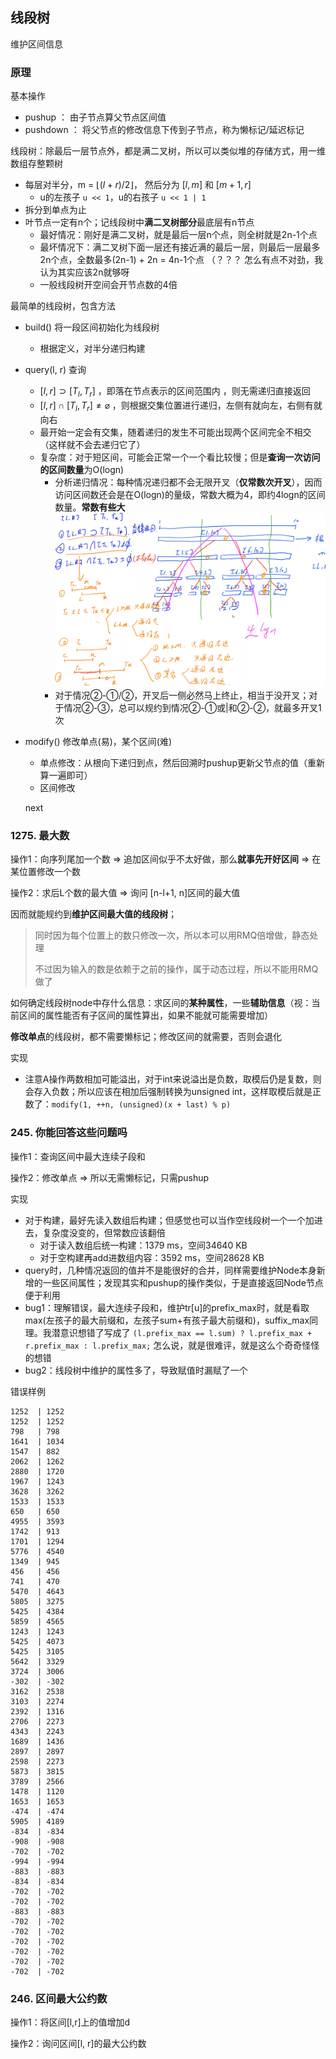 ## 线段树

维护区间信息

### 原理

基本操作

- pushup ： 由子节点算父节点区间值
- pushdown ： 将父节点的修改信息下传到子节点，称为懒标记/延迟标记

线段树：除最后一层节点外，都是满二叉树，所以可以类似堆的存储方式，用一维数组存整颗树

- 每层对半分，m = $\lfloor (l + r) / 2 \rfloor$， 然后分为 $[l, m]$ 和 $[m+1, r]$
  - u的左孩子 `u << 1`，u的右孩子 `u << 1 | 1`
- 拆分到单点为止
- 叶节点一定有n个；记线段树中**满二叉树部分**最底层有n节点
  - 最好情况：刚好是满二叉树，就是最后一层n个点，则全树就是2n-1个点
  - 最坏情况下：满二叉树下面一层还有接近满的最后一层，则最后一层最多2n个点，全数最多(2n-1) + 2n = 4n-1个点  （？？？ 怎么有点不对劲，我认为其实应该2n就够呀
  - 一般线段树开空间会开节点数的4倍

最简单的线段树，包含方法

- build() 将一段区间初始化为线段树

  - 根据定义，对半分递归构建
- query(l, r) 查询

  - $[l, r] \supset [T_l, T_r]$ ，即落在节点表示的区间范围内 ，则无需递归直接返回
  - $[l, r] \cap [T_l, T_r] \neq \varnothing$ ，则根据交集位置进行递归，左侧有就向左，右侧有就向右
  - 最开始一定会有交集，随着递归的发生不可能出现两个区间完全不相交（这样就不会去递归它了）
  - 复杂度：对于短区间，可能会正常一个一个看比较慢；但是**查询一次访问的区间数量**为O(logn)
    - 分析递归情况：每种情况递归都不会无限开叉（**仅常数次开叉**），因而访问区间数还会是在O(logn)的量级，常数大概为4，即约4logn的区间数量。**常数有些大**
      ![query](./query.png)
    - 对于情况②-①/②，开叉后一侧必然马上终止，相当于没开叉；对于情况②-③，总可以规约到情况②-①或|和②-②，就最多开叉1次
- modify() 修改单点(易)，某个区间(难)

  - 单点修改：从根向下递归到点，然后回溯时pushup更新父节点的值（重新算一遍即可）
  - 区间修改

  next

### 1275. 最大数

操作1：向序列尾加一个数  => 追加区间似乎不太好做，那么**就事先开好区间** => 在某位置修改一个数

操作2：求后L个数的最大值 => 询问 [n-l+1, n]区间的最大值

因而就能规约到**维护区间最大值的线段树**；

> 同时因为每个位置上的数只修改一次，所以本可以用RMQ倍增做，静态处理
>
> 不过因为输入的数是依赖于之前的操作，属于动态过程，所以不能用RMQ做了

如何确定线段树node中存什么信息：求区间的**某种属性**，一些**辅助信息**（视：当前区间的属性能否有子区间的属性算出，如果不能就可能需要增加）

**修改单点**的线段树，都不需要懒标记；修改区间的就需要，否则会退化

实现

- 注意A操作两数相加可能溢出，对于int来说溢出是负数，取模后仍是复数，则会存入负数；所以应该在相加后强制转换为unsigned int，这样取模后就是正数了：`modify(1, ++n, (unsigned)(x + last) % p)`

### 245. 你能回答这些问题吗

操作1：查询区间中最大连续子段和

操作2：修改单点 => 所以无需懒标记，只需pushup

实现

- 对于构建，最好先读入数组后构建；但感觉也可以当作空线段树一个一个加进去，复杂度没变的，但常数应该翻倍
  - 对于读入数组后统一构建：1379 ms，空间34640 KB
  - 对于空构建再add进数组内容：3592 ms，空间28628 KB
- query时，几种情况返回的值并不是能很好的合并，同样需要维护Node本身新增的一些区间属性；发现其实和pushup的操作类似，于是直接返回Node节点便于利用
- bug1：理解错误，最大连续子段和，维护tr[u]的prefix_max时，就是看取max(左孩子的最大前缀和，左孩子sum+有孩子最大前缀和)，suffix_max同理。我潜意识想错了写成了 `(l.prefix_max == l.sum) ? l.prefix_max + r.prefix_max : l.prefix_max;` 怎么说，就是很难评，就是这么个奇奇怪怪的想错
- bug2：线段树中维护的属性多了，导致赋值时漏赋了一个

错误样例

```
1252  | 1252
1252  | 1252
798   | 798 
1641  | 1034
1547  | 882 
2062  | 1262
2880  | 1720
1967  | 1243
3628  | 3262
1533  | 1533
650   | 650 
4955  | 3593
1742  | 913 
1701  | 1294
5776  | 4540
1349  | 945 
456   | 456 
741   | 470 
5470  | 4643
5805  | 3275
5425  | 4384
5859  | 4565
1243  | 1243
5425  | 4073
5425  | 3105
5642  | 3329
3724  | 3006
-302  | -302
3162  | 2538
3103  | 2274
2392  | 1316
2706  | 2273
4343  | 2243
1689  | 1436
2897  | 2897
2598  | 2273
5873  | 3815
3789  | 2566
1478  | 1120
1653  | 1653
-474  | -474
5905  | 4189
-834  | -834
-908  | -908
-702  | -702
-994  | -994
-883  | -883
-834  | -834
-702  | -702
-702  | -702
-883  | -883
-702  | -702
-702  | -702
-702  | -702
-702  | -702
-702  | -702
-702  | -702
```

### 246. 区间最大公约数

操作1：将区间[l,r]上的值增加d

操作2：询问区间[l, r]的最大公约数
